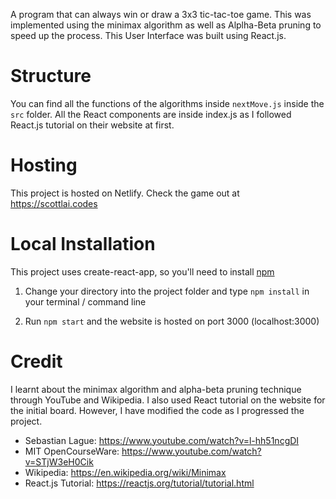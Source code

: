 A program that can always win or draw a 3x3 tic-tac-toe game. This was implemented using the minimax algorithm as well as Alplha-Beta pruning to speed up the process. This User Interface was built using React.js.

# Structure
You can find all the functions of the algorithms inside `nextMove.js` inside the `src` folder. All the React components are inside index.js as I followed React.js tutorial on their website at first.

# Hosting
This project is hosted on Netlify. Check the game out at https://scottlai.codes

# Local Installation
This project uses create-react-app, so you'll need to install [npm](https://nodejs.org/en/)

1. Change your directory into the project folder and type `npm install` in your terminal / command line

2. Run `npm start` and the website is hosted on port 3000 (localhost:3000)

# Credit
I learnt about the minimax algorithm and alpha-beta pruning technique through YouTube and Wikipedia. I also used React tutorial on the website for the initial board. However, I have modified the code as I progressed the project.

* Sebastian Lague: https://www.youtube.com/watch?v=l-hh51ncgDI
* MIT  OpenCourseWare: https://www.youtube.com/watch?v=STjW3eH0Cik
* Wikipedia: https://en.wikipedia.org/wiki/Minimax
* React.js Tutorial: https://reactjs.org/tutorial/tutorial.html



